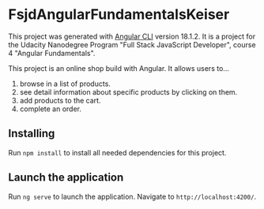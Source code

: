 # FsjdAngularFundamentalsKeiser

This project was generated with [Angular CLI](https://github.com/angular/angular-cli) version 18.1.2. It is a project for the Udacity Nanodegree Program "Full Stack JavaScript Developer", course 4 "Angular Fundamentals".

This project is an online shop build with Angular. It allows users to...

1. browse in a list of products.
2. see detail information about specific products by clicking on them.
3. add products to the cart.
4. complete an order.

## Installing

Run `npm install` to install all needed dependencies for this project.

## Launch the application

Run `ng serve` to launch the application. Navigate to `http://localhost:4200/`.
